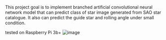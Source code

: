 This project goal is to implement branched artificial convolutional neural network model that can predict class of star image generated from SAO star catalogue. It also can predict the guide star and rolling angle under small condition.

tested on Raspberry Pi 3b+
![image](https://user-images.githubusercontent.com/92189038/217723100-9c6a9802-e9cc-4065-906f-0a1191d860cb.png)
